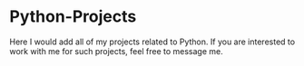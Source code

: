 # Python-Projects
Here I would add all of my projects related to Python. If you are interested to work with me for such projects, feel free to message me.
